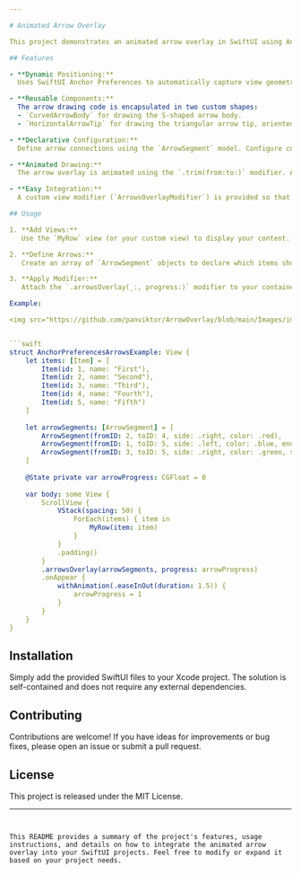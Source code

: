 ```yaml
---

# Animated Arrow Overlay

This project demonstrates an animated arrow overlay in SwiftUI using Anchor Preferences. The solution dynamically connects views (e.g. list items) with animated, curved arrows that draw themselves from start to finish. It encapsulates the arrow overlay logic in a reusable view modifier.

## Features

- **Dynamic Positioning:**  
  Uses SwiftUI Anchor Preferences to automatically capture view geometry, enabling arrow connections between arbitrary views (e.g. items in a `ScrollView` or `List`).

- **Reusable Components:**  
  The arrow drawing code is encapsulated in two custom shapes:  
  - `CurvedArrowBody` for drawing the S‑shaped arrow body.  
  - `HorizontalArrowTip` for drawing the triangular arrow tip, oriented strictly horizontally.

- **Declarative Configuration:**  
  Define arrow connections using the `ArrowSegment` model. Configure colors, offsets, arrow head dimensions, and more.

- **Animated Drawing:**  
  The arrow overlay is animated using the `.trim(from:to:)` modifier. Arrows animate from 0% to 100% drawn on view appearance (or upon reset).

- **Easy Integration:**  
  A custom view modifier (`ArrowsOverlayModifier`) is provided so that you can easily attach the arrow overlay to any view hierarchy.

## Usage

1. **Add Views:**  
   Use the `MyRow` view (or your custom view) to display your content. Each view registers its bounds via Anchor Preferences.

2. **Define Arrows:**  
   Create an array of `ArrowSegment` objects to declare which items should be connected and how they should be styled.

3. **Apply Modifier:**  
   Attach the `.arrowsOverlay(_:, progress:)` modifier to your container view. The modifier automatically retrieves item positions and draws the animated arrows.

Example:

<img src="https://github.com/panviktor/ArrowOverlay/blob/main/Images/image.png?raw=true" width="400" alt="ArrowOverlay Screenshot" />


```swift
struct AnchorPreferencesArrowsExample: View {
    let items: [Item] = [
        Item(id: 1, name: "First"),
        Item(id: 2, name: "Second"),
        Item(id: 3, name: "Third"),
        Item(id: 4, name: "Fourth"),
        Item(id: 5, name: "Fifth")
    ]
    
    let arrowSegments: [ArrowSegment] = [
        ArrowSegment(fromID: 2, toID: 4, side: .right, color: .red),
        ArrowSegment(fromID: 1, toID: 5, side: .left, color: .blue, endOffset: 50),
        ArrowSegment(fromID: 3, toID: 5, side: .right, color: .green, startOffset: 40, endOffset: 60, lineExtension: 16)
    ]
    
    @State private var arrowProgress: CGFloat = 0
    
    var body: some View {
        ScrollView {
            VStack(spacing: 50) {
                ForEach(items) { item in
                    MyRow(item: item)
                }
            }
            .padding()
        }
        .arrowsOverlay(arrowSegments, progress: arrowProgress)
        .onAppear {
            withAnimation(.easeInOut(duration: 1.5)) {
                arrowProgress = 1
            }
        }
    }
}
```

## Installation

Simply add the provided SwiftUI files to your Xcode project. The solution is self-contained and does not require any external dependencies.

## Contributing

Contributions are welcome! If you have ideas for improvements or bug fixes, please open an issue or submit a pull request.

## License

This project is released under the MIT License.

---
```


This README provides a summary of the project's features, usage instructions, and details on how to integrate the animated arrow overlay into your SwiftUI projects. Feel free to modify or expand it based on your project needs.
